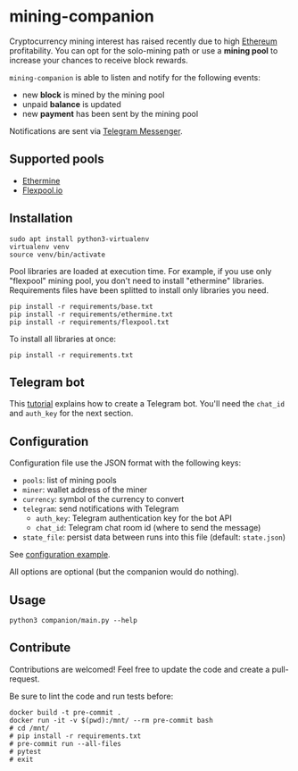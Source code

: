 # mining-companion

Cryptocurrency mining interest has raised recently due to high [Ethereum](https://ethereum.org/en/) profitability. You
can opt for the solo-mining path or use a **mining pool** to increase your chances to receive block rewards.

`mining-companion` is able to listen and notify for the following events:
* new **block** is mined by the mining pool
* unpaid **balance** is updated
* new **payment** has been sent by the mining pool

Notifications are sent via [Telegram Messenger](https://telegram.org/).

## Supported pools

* [Ethermine](https://ethermine.org/)
* [Flexpool.io](https://flexpool.io)

## Installation

```
sudo apt install python3-virtualenv
virtualenv venv
source venv/bin/activate
```

Pool libraries are loaded at execution time. For example, if you use only "flexpool" mining pool, you don't need to
install "ethermine" libraries. Requirements files have been splitted to install only libraries you need.

```
pip install -r requirements/base.txt
pip install -r requirements/ethermine.txt
pip install -r requirements/flexpool.txt
```

To install all libraries at once:

```
pip install -r requirements.txt
```

## Telegram bot

This [tutorial](https://takersplace.de/2019/12/19/telegram-notifications-with-nagios/) explains how to create a Telegram
bot. You'll need the `chat_id` and `auth_key` for the next section.

## Configuration

Configuration file use the JSON format with the following keys:
* `pools`: list of mining pools
* `miner`: wallet address of the miner
* `currency`: symbol of the currency to convert
* `telegram`: send notifications with Telegram
    * `auth_key`: Telegram authentication key for the bot API
    * `chat_id`: Telegram chat room id (where to send the message)
* `state_file`: persist data between runs into this file (default: `state.json`)

See [configuration example](config.example.json).

All options are optional (but the companion would do nothing).

## Usage

```
python3 companion/main.py --help
```


## Contribute

Contributions are welcomed! Feel free to update the code and create a pull-request.

Be sure to lint the code and run tests before:

```
docker build -t pre-commit .
docker run -it -v $(pwd):/mnt/ --rm pre-commit bash
# cd /mnt/
# pip install -r requirements.txt
# pre-commit run --all-files
# pytest
# exit
```
